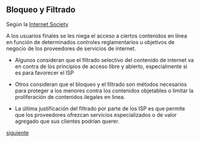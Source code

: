 ## Bloqueo y Filtrado

Según la [Internet Society](https://www.internetsociety.org/es/)

A los usuarios finales se les niega el acceso a ciertos contenidos en línea
en función de determinados controles reglamentarios u objetivos de negocio
de los proveedores de servicios de internet.

- Algunos consideran que el filtrado selectivo del contenido de internet va
en contra de los principios de acceso libre y abierto, especialmente si es
para favorecer el ISP

- Otros consideran que el bloqueo y el filtrado son métodos necesarios
para proteger a los menores contra los contenidos objetables o limitar
la proliferación de contenidos ilegales en linea.

- La última justificación del filtrado por parte de los ISP es que permite que los proveedores ofrezcan
servicios especializados o de valor agregado que sus clientes podrían querer.

[siguiente]()